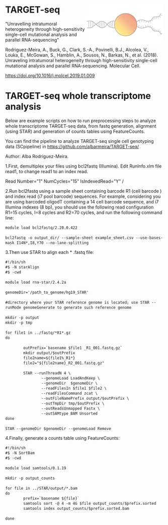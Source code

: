 # TARGET-seq <img align="right" width="250" height="125" src="https://github.com/albarmeira/TARGET-seq/blob/master/target.png">

"Unravelling intratumoral heterogeneity through high-sensitivity single-cell mutational analysis and parallel RNA-sequencing"

Rodriguez-Meira, A., Buck, G., Clark, S.-A., Povinelli, B.J., Alcolea, V., Louka, E., McGowan, S., Hamblin, A., Sousos, N., Barkas, N., et al. (2018). Unraveling intratumoral heterogeneity through high-sensitivity single-cell mutational analysis and parallel RNA-sequencing. Molecular Cell.

https://doi.org/10.1016/j.molcel.2019.01.009

# TARGET-seq whole transcriptome analysis

Below are example scripts on how to run preprocessing steps to analyze whole transcriptome TARGET-seq data, from fastq generation, alignment (using STAR) and generation of counts tables using FeatureCounts. 

You can find the pipeline to analyze TARGET-seq single cell genotyping data (SCpipeline) in https://github.com/albarmeira/TARGET-seq/

Author: Alba Rodriguez-Meira.

1.First, demultiplex your files using bcl2fastq (Illumina). Edit RunInfo.xlm file read1, to change read1 to an index read.

Read Number="1" NumCycles="15" IsIndexedRead="Y" /

2.Run bcl2fastq using a sample sheet containing barcode R1 (cell barcode ) and index read (i7 pool barcode) sequences. For example, considering you are using barcoded oligodT containing a 14 cell barcode sequence, and i7 Illumina indexes (8 bp), you should use the following read configuration R1=15 cycles, I=8 cycles and R2=70 cycles, and run the following command line:

```
module load bcl2fastq/2.20.0.422

bcl2fastq -o output_dir/ --sample-sheet example_sheet.csv --use-bases-mask I14N*,I8,Y70 --no-lane-splitting
```

3.Then use STAR to align each * .fastq file:

```
#!/bin/sh
#$ -N starAlign
#$ -cwd

module load rna-star/2.4.2a

genomeDir='/path_to_genome/hg19_STAR' 

#directory where your STAR reference genome is located; use STAR --runMode genomeGenerate to generate such reference genome

mkdir -p output
mkdir -p tmp

for file1 in ../fastq/*R1*.gz
do

        outPrefix=`basename $file1 _R1_001.fastq.gz`
        mkdir output/$outPrefix
        file2name=${file1%_R1*}
        file2="${file2name}_R2_001.fastq.gz"

        STAR --runThreadN 4 \
                --genomeLoad LoadAndKeep \
                --genomeDir  $genomeDir \
                --readFilesIn $file1 $file2 \
                --readFilesCommand zcat \
                --outFileNamePrefix output/$outPrefix \
                --outTmpDir tmp/$outPrefix \
                --outReadsUnmapped Fastx \
                --outSAMtype BAM Unsorted
done

STAR --genomeDir $genomeDir --genomeLoad Remove
```

4.Finally, generate a counts table using FeatureCounts:

```
#!/bin/sh
#$ -N SortBam
#$ -cwd

module load samtools/0.1.19

mkdir -p output_counts

for file in ../STAR/output/*.bam
do
        prefix=`basename ${file}`
        samtools sort -@ 4 -m 4G $file output_counts/$prefix.sorted
        samtools index output_counts/$prefix.sorted.bam

done
```
